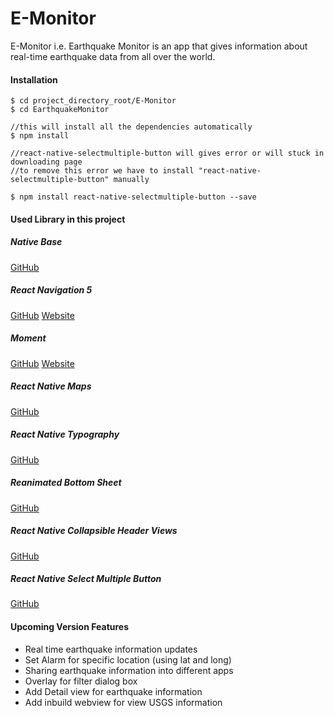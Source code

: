 # E-Monitor
E-Monitor i.e. Earthquake Monitor is an app that gives information about real-time earthquake data from all over the world.

#### Installation
```
$ cd project_directory_root/E-Monitor
$ cd EarthquakeMonitor

//this will install all the dependencies automatically
$ npm install

//react-native-selectmultiple-button will gives error or will stuck in downloading page
//to remove this error we have to install "react-native-selectmultiple-button" manually

$ npm install react-native-selectmultiple-button --save
```

#### Used Library in this project

##### Native Base
[GitHub](https://github.com/GeekyAnts/NativeBase)

##### React Navigation 5
[GitHub](https://github.com/react-navigation)
[Website](https://reactnavigation.org/)

##### Moment
[GitHub](https://github.com/moment/moment)
[Website](https://momentjs.com/)

##### React Native Maps
[GitHub](https://github.com/react-native-community/react-native-maps)

##### React Native Typography
[GitHub](https://github.com/hectahertz/react-native-typography)

##### Reanimated Bottom Sheet
[GitHub](https://github.com/osdnk/react-native-reanimated-bottom-sheet)

##### React Native Collapsible Header Views
[GitHub](https://github.com/iyegoroff/react-native-collapsible-header-views)

##### React Native Select Multiple Button
[GitHub](https://github.com/danceyoung/react-native-selectmultiple-button)

#### Upcoming Version Features
* Real time earthquake information updates
* Set Alarm for specific location (using lat and long)
* Sharing earthquake information into different apps
* Overlay for filter dialog box
* Add Detail view for earthquake information
* Add inbuild webview for view USGS information